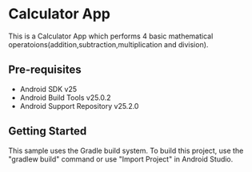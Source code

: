 Calculator App
===================================

This is a Calculator App which performs 4 basic mathematical operatoions(addition,subtraction,multiplication and division).

Pre-requisites
--------------

- Android SDK v25
- Android Build Tools v25.0.2
- Android Support Repository v25.2.0

Getting Started
---------------

This sample uses the Gradle build system. To build this project, use the
"gradlew build" command or use "Import Project" in Android Studio.
